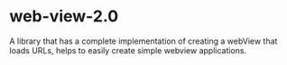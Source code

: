 # web-view-2.0
A library that has a complete implementation of creating a webView that loads URLs, helps to easily create simple webview applications.
